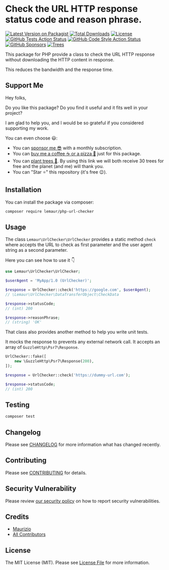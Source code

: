 # Check the URL HTTP response status code and reason phrase.

[![Latest Version on Packagist](https://img.shields.io/packagist/v/lemaur/php-url-checker.svg?style=flat-square)](https://packagist.org/packages/lemaur/php-url-checker)
[![Total Downloads](https://img.shields.io/packagist/dt/lemaur/php-url-checker.svg?style=flat-square)](https://packagist.org/packages/lemaur/php-url-checker)
[![License](https://img.shields.io/packagist/l/lemaur/php-url-checker.svg?style=flat-square&color=yellow)](https://github.com/leMaur/php-url-checker/blob/main/LICENSE.md)
[![GitHub Tests Action Status](https://img.shields.io/github/actions/workflow/status/lemaur/php-url-checker/run-tests.yml?branch=main&label=tests&style=flat-square)](https://github.com/leMaur/php-url-checker/actions/workflows/run-tests.yml)
[![GitHub Code Style Action Status](https://img.shields.io/github/actions/workflow/status/lemaur/php-url-checker/fix-php-code-style-issues.yml?branch=main&label=code%20style&style=flat-square)](https://github.com/leMaur/php-url-checker/actions/workflows/fix-php-code-style-issues.yml)
[![GitHub Sponsors](https://img.shields.io/github/sponsors/lemaur?style=flat-square&color=ea4aaa)](https://github.com/sponsors/leMaur)
[![Trees](https://img.shields.io/badge/dynamic/json?color=yellowgreen&style=flat-square&label=Trees&query=%24.total&url=https%3A%2F%2Fpublic.offset.earth%2Fusers%2Flemaur%2Ftrees)](https://ecologi.com/lemaur?r=6012e849de97da001ddfd6c9)

This package for PHP provide a class to check the URL HTTP response without downloading the HTTP content in response.

This reduces the bandwidth and the response time.

## Support Me

Hey folks,

Do you like this package? Do you find it useful and it fits well in your project?

I am glad to help you, and I would be so grateful if you considered supporting my work.

You can even choose 😃:
* You can [sponsor me 😎](https://github.com/sponsors/leMaur) with a monthly subscription.
* You can [buy me a coffee ☕ or a pizza 🍕](https://github.com/sponsors/leMaur?frequency=one-time&sponsor=leMaur) just for this package.
* You can [plant trees 🌴](https://ecologi.com/lemaur?r=6012e849de97da001ddfd6c9). By using this link we will both receive 30 trees for free and the planet (and me) will thank you. 
* You can "Star ⭐" this repository (it's free 😉).

## Installation

You can install the package via composer:

```bash
composer require lemaur/php-url-checker
```

## Usage

The class `Lemaur\UrlChecker\UrlChecker` provides a static method `check` where accepts the URL to check as first parameter
and the user agent string as a second parameter.  

Here you can see how to use it 👇

```php
use Lemaur\UrlChecker\UrlChecker;

$userAgent = 'MyApp/1.0 (UrlChecker)';

$response = UrlChecker::check('https://google.com', $userAgent);
// \Lemaur\UrlChecker\DataTransferObject\CheckData

$response->statusCode;
// (int) 200

$response->reasonPhrase;
// (string) 'OK'
```

That class also provides another method to help you write unit tests.

It mocks the response to prevents any external network call. It accepts an array of `GuzzleHttp\Psr7\Response`.
```php
UrlChecker::fake([
    new \GuzzleHttp\Psr7\Response(200),
]);

$response = UrlChecker::check('https://dummy-url.com');

$response->statusCode;
// (int) 200
```

## Testing

```bash
composer test
```

## Changelog

Please see [CHANGELOG](CHANGELOG.md) for more information what has changed recently.

## Contributing

Please see [CONTRIBUTING](CONTRIBUTING.md) for details.

## Security Vulnerability

Please review [our security policy](../../security/policy) on how to report security vulnerabilities.

## Credits

- [Maurizio](https://github.com/lemaur)
- [All Contributors](../../contributors)

## License

The MIT License (MIT). Please see [License File](LICENSE.md) for more information.
